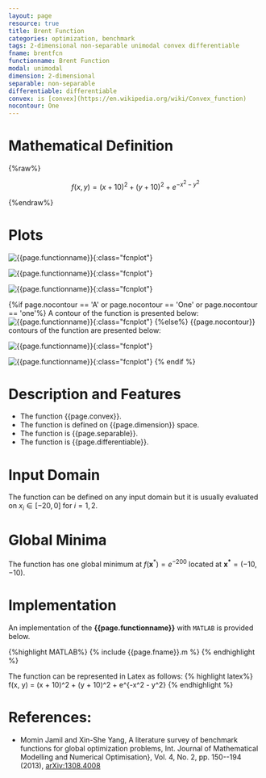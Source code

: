 ```yaml
---
layout: page
resource: true
title: Brent Function
categories: optimization, benchmark
tags: 2-dimensional non-separable unimodal convex differentiable
fname: brentfcn
functionname: Brent Function
modal: unimodal
dimension: 2-dimensional
separable: non-separable
differentiable: differentiable
convex: is [convex](https://en.wikipedia.org/wiki/Convex_function)
nocontour: One
---
```


# Mathematical Definition

{%raw%}

$$f(x, y) = (x + 10)^2 + (y + 10)^2 + e^{-x^2 - y^2}$$

{%endraw%}

# Plots
![{{page.functionname}}]({{site.baseurl}}/benchmarkfcns/plots/{{page.fname}}.png){:class="fcnplot"}

![{{page.functionname}}]({{site.baseurl}}/benchmarkfcns/plots/{{page.fname}}_2.png){:class="fcnplot"}

![{{page.functionname}}]({{site.baseurl}}/benchmarkfcns/plots/{{page.fname}}_3.png){:class="fcnplot"}


{%if page.nocontour == 'A' or page.nocontour == 'One' or page.nocontour == 'one'%}
A contour of the function is presented below:
![{{page.functionname}}]({{site.baseurl}}/benchmarkfcns/plots/{{page.fname}}_contour.png){:class="fcnplot"}
{%else%}
{{page.nocontour}} contours of the function are presented below:

![{{page.functionname}}]({{site.baseurl}}/benchmarkfcns/plots/{{page.fname}}_contour.png){:class="fcnplot"}

![{{page.functionname}}]({{site.baseurl}}/benchmarkfcns/plots/{{page.fname}}_contour_2.png){:class="fcnplot"}
{% endif %}

# Description and Features
* The function {{page.convex}}.
* The function is defined on {{page.dimension}} space.
* The function is {{page.separable}}.
* The function is {{page.differentiable}}.

# Input Domain
The function can be defined on any input domain but it is usually evaluated on $x_i \in [-20, 0]$ for $i=1, 2$.

# Global Minima
The function has one global minimum at $f(\textbf{x}^{\ast})= e^{-200}$ located at $\mathbf{x^\ast}=(-10, -10)$.

# Implementation
An implementation of the **{{page.functionname}}** with `MATLAB` is provided below. 

{%highlight MATLAB%}
{% include {{page.fname}}.m %}
{% endhighlight %}

The function can be represented in Latex as follows:
{% highlight latex%}
f(x, y) = (x + 10)^2 + (y + 10)^2 + e^{-x^2 - y^2}
{% endhighlight %}


# References:
* Momin Jamil and Xin-She Yang, A literature survey of benchmark functions for global optimization problems, Int. Journal of Mathematical Modelling 
and Numerical Optimisation}, Vol. 4, No. 2, pp. 150--194 (2013), [arXiv:1308.4008](arXiv:1308.4008)
